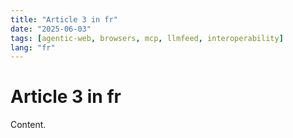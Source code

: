 ```yaml
---
title: "Article 3 in fr"
date: "2025-06-03"
tags: [agentic-web, browsers, mcp, llmfeed, interoperability]
lang: "fr"
---
```


# Article 3 in fr

Content.
